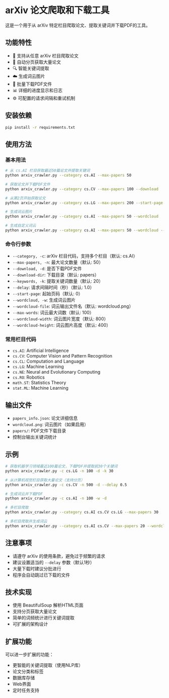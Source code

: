 # arXiv 论文爬取和下载工具

这是一个用于从 arXiv 特定栏目爬取论文、提取关键词并下载PDF的工具。

## 功能特性

- 🚀 支持从任意 arXiv 栏目爬取论文
- 📄 自动分页获取大量论文
- 🔍 智能关键词提取
- ☁️ 生成词云图片
- 💾 批量下载PDF文件
- 📊 详细的进度显示和日志
- ⚙️ 可配置的请求间隔和重试机制

## 安装依赖

```bash
pip install -r requirements.txt
```

## 使用方法

### 基本用法

```bash
# 从 cs.AI 栏目获取最近50篇论文并提取关键词
python arxiv_crawler.py --category cs.AI --max-papers 50

# 获取论文并下载PDF文件
python arxiv_crawler.py --category cs.CV --max-papers 100 --download

# 从第2页开始获取论文
python arxiv_crawler.py --category cs.LG --max-papers 200 --start-page 1

# 生成词云图片
python arxiv_crawler.py --category cs.AI --max-papers 50 --wordcloud

# 生成自定义词云
python arxiv_crawler.py --category cs.AI --max-papers 50 --wordcloud --wordcloud-file ai_wordcloud.png --max-words 150
```

### 命令行参数

- `--category, -c`: arXiv 栏目代码，支持多个栏目（默认: cs.AI）
- `--max-papers, -n`: 最大论文数量（默认: 50）
- `--download, -d`: 是否下载PDF文件
- `--download-dir`: 下载目录（默认: papers）
- `--keywords, -k`: 提取关键词数量（默认: 20）
- `--delay`: 请求间隔时间（秒）（默认: 1.0）
- `--start-page`: 起始页码（默认: 0）
- `--wordcloud, -w`: 生成词云图片
- `--wordcloud-file`: 词云输出文件名（默认: wordcloud.png）
- `--max-words`: 词云最大词数（默认: 100）
- `--wordcloud-width`: 词云图片宽度（默认: 800）
- `--wordcloud-height`: 词云图片高度（默认: 400）

### 常用栏目代码

- `cs.AI`: Artificial Intelligence
- `cs.CV`: Computer Vision and Pattern Recognition
- `cs.CL`: Computation and Language
- `cs.LG`: Machine Learning
- `cs.NE`: Neural and Evolutionary Computing
- `cs.RO`: Robotics
- `math.ST`: Statistics Theory
- `stat.ML`: Machine Learning

## 输出文件

- `papers_info.json`: 论文详细信息
- `wordcloud.png`: 词云图片（如果启用）
- `papers/`: PDF文件下载目录
- 控制台输出关键词统计

## 示例

```bash
# 获取机器学习领域最近100篇论文，下载PDF并提取前30个关键词
python arxiv_crawler.py -c cs.LG -n 100 -d -k 30

# 从计算机视觉栏目获取大量论文（支持分页）
python arxiv_crawler.py -c cs.CV -n 500 -d --delay 0.5

# 生成词云并下载PDF
python arxiv_crawler.py -c cs.AI -n 100 -w -d

# 多栏目爬取
python arxiv_crawler.py --category cs.AI cs.CV cs.LG --max-papers 30

# 多栏目爬取并生成词云
python arxiv_crawler.py --category cs.AI cs.CV --max-papers 20 --wordcloud
```

## 注意事项

- 请遵守 arXiv 的使用条款，避免过于频繁的请求
- 建议设置适当的 `--delay` 参数（默认1秒）
- 大量下载时建议分批进行
- 程序会自动跳过已下载的文件

## 技术实现

- 使用 BeautifulSoup 解析HTML页面
- 支持分页获取大量论文
- 简单的词频统计进行关键词提取
- 可扩展的架构设计

## 扩展功能

可以进一步扩展的功能：
- 更智能的关键词提取（使用NLP库）
- 论文分类和标签
- 数据库存储
- Web界面
- 定时任务支持